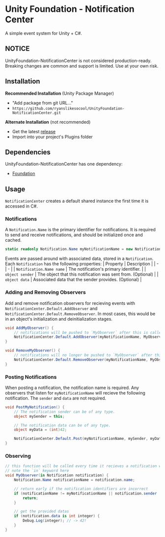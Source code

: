 # Unity Foundation - Notification Center
A simple event system for Unity + C#.

## NOTICE
UnityFoundation-NotificationCenter is not considered production-ready.  Breaking changes are common and support is limited.  Use at your own risk.

## Installation
**Recommended Installation** (Unity Package Manager)
- "Add package from git URL..."
- `https://github.com/ryanslikesocool/UnityFoundation-NotificationCenter.git`

**Alternate Installation** (not recommended)
- Get the latest [release](https://github.com/ryanslikesocool/UnityFoundation-NotificationCenter/releases)
- Import into your project's Plugins folder

## Dependencies
UnityFoundation-NotificationCenter has one dependency:
- [Foundation](https://github.com/ryanslikesocool/UnityFoundation)

## Usage
`NotificationCenter` creates a default shared instance the first time it is accessed in C#.

### Notifications
A `Notification.Name` is the primary identifier for notifications.
It is required to send and receive notifications, and should be initialized once and cached.
```cs
static readonly Notification.Name myNotificationName = new Notification.Name("my super special notification");
```

Events are passed around with associated data, stored in a `Notification`.
Each `Notification` has the following properties:
| Property | Description |
| - | - |
| `Notification.Name name` | The notification's primary identifier. |
| `object sender` | The object that this notification was sent from. (Optional) |
| `object data` | Associated data that the sender provides. (Optional) |

### Adding and Removing Observers
Add and remove notification observers for recieving events with `NotificationCenter.Default.AddObserver` and `NotificationCenter.Default.RemoveObserver`.  In most cases, this would be in an object's initialization and deinitialization stages.
```cs
void AddMyObserver() {
    // notifications will be pushed to `MyObserver` after this is called.
    NotificationCenter.Default.AddObserver(myNotificationName, MyObserver);
}

void RemoveMyObserver() {
    // notifications will no longer be pushed to `MyObserver` after this is called.
    NotificationCenter.Default.RemoveObserver(myNotificationName, MyObserver);
}
```

### Posting Notifications
When posting a notification, the notification name is required.  Any observers that listen for `myNotificationName` will recieve the following notification.  The `sender` and `data` are not required.
```cs
void PostMyNotification() {
    // The notification sender can be of any type.
    object mySender = this;

    // The notification data can be of any type.
    object myData = (int)42;

    NotificationCenter.Default.Post(myNotificationName, mySender, myData);
}
```

### Observing
```cs
// this function will be called every time it recieves a notification with the name `myNotificationName`
// note the `in` keyword here
void MyObserver(in Notification notification) {
    Notification.Name notificationName = notification.name;

    // return early if the notification identifiers are incorrect
    if (notificationName != myNotificationName || notification.sender != mySender) {
        return;
    }

    // get the provided datas
    if (notification.data is int integer) {
        Debug.Log(integer); // -> 42!
    }
}
```
